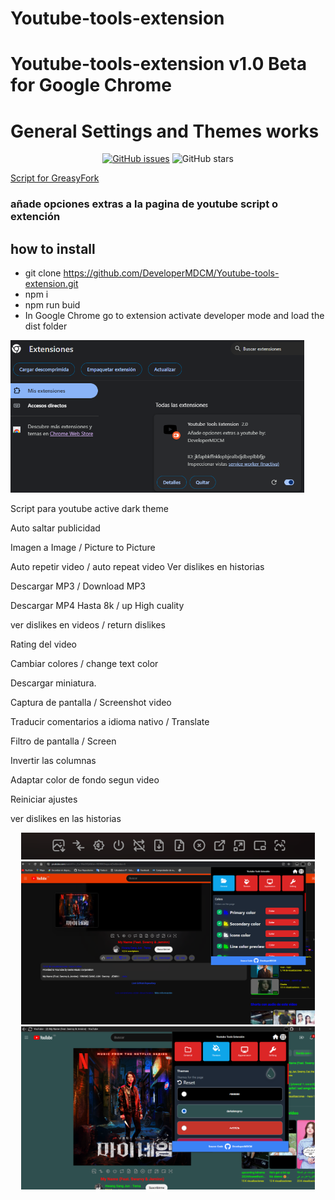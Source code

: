 # Youtube-tools-extension
# Youtube-tools-extension v1.0 Beta for Google Chrome 
# General Settings and Themes works
<p align="center">
   <a href="https://github.com/DeveloperMDCM/Youtube-tools-extension/issues"><img alt="GitHub issues" src="https://img.shields.io/github/issues/DeveloperMDCM/Youtube-tools-extension"></a>
  <img alt="GitHub stars" src="https://img.shields.io/github/stars/DeveloperMDCM/Youtube-tools-extension">
<p align="center">

[Script for GreasyFork](https://greasyfork.org/es/scripts/460680-youtube-tools-all-in-one-local-download-mp3-mp4-higt-quality-return-dislikes-and-more])

### añade opciones extras a la pagina de youtube script o extención

## how to install
- git clone https://github.com/DeveloperMDCM/Youtube-tools-extension.git
- npm i
- npm run buid
- In Google Chrome go to extension activate developer mode and load the dist folder

<img src="/images/how install.png" width="470">


Script para youtube active dark theme

Auto saltar publicidad

Imagen a Image / Picture to Picture

Auto repetir video / auto repeat video
Ver dislikes en historias

Descargar MP3 / Download MP3

Descargar MP4 Hasta 8k / up High cuality

ver dislikes en videos / return dislikes

Rating del video

Cambiar colores / change text color

Descargar miniatura. 

Captura de pantalla / Screenshot video

Traducir comentarios a idioma nativo / Translate 

Filtro de pantalla / Screen 

Invertir las columnas

Adaptar color de fondo segun video

Reiniciar ajustes

ver dislikes en las historias


<div align="center">

<img src="/images/ex2.png" width="470">
<img src="/images/ex1.png" width="470">
<img src="/images/ex3.png" width="470">

</div>